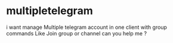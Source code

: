 # multipletelegram
i want manage Multiple telegram account in one client with group commands Like Join group or channel
can you help me ?

